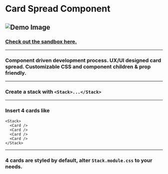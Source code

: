 # Card Spread Component
![Demo Image](https://i.ibb.co/3Tt4wn7/Screen-Shot-2023-05-06-at-1-04-36-AM.png)
---
### [Check out the sandbox here.](https://codesandbox.io/s/card-spread-53ywmh)
---
### Component driven development process. UX/UI designed card spread. Customizable CSS and component children & prop friendly. 
---
### Create a stack with ```<Stack>...</Stack>```
---
### Insert 4 cards like 
```
<Stack>
  <Card />
  <Card />
  <Card />
  <Card />
</Stack>
```
--- 
### 4 cards are styled by default, alter ```Stack.module.css``` to your needs.
